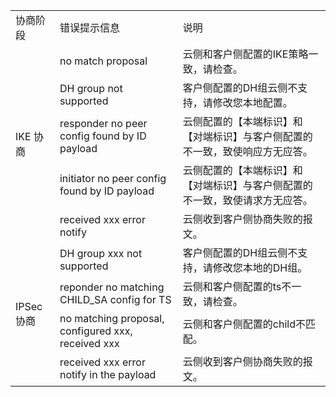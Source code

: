 <table>
<tr>
<td class="confluenceTd">协商阶段</td>
<td class="confluenceTd">错误提示信息</td>
<td class="confluenceTd">说明</td>
</tr>
<tr>
<td rowspan="5" >IKE 协商</td>
<td colspan="1" >no match proposal</td>
<td >云侧和客户侧配置的IKE策略一致，请检查。</td>
</tr>
<tr>
<td>DH group not supported</td>
<td>客户侧配置的DH组云侧不支持，请修改您本地配置。</td>
</tr>
<tr>
<td colspan="1" >responder no peer config found by ID payload</td>
<td>云侧配置的【本端标识】和【对端标识】与客户侧配置的不一致，致使响应方无应答。</td>
</tr>
<tr>
<td colspan="1" >initiator no peer config found by ID payload</td>
<td>云侧配置的【本端标识】和【对端标识】与客户侧配置的不一致，致使请求方无应答。</td>
</tr>
<tr>
<td>received xxx error notify</td>
<td>云侧收到客户侧协商失败的报文。</td>
</tr>
<tr>
<td colspan="1" rowspan="4">IPSec 协商</td>
<td colspan="1" >DH group xxx not supported</td>
<td >客户侧配置的DH组云侧不支持，请修改您本地的DH组。</td>
</tr>
<tr>
<td colspan="1" >reponder no matching CHILD_SA config for TS</td>
<td>云侧和客户侧配置的ts不一致，请检查。</td>
</tr>
<tr>
<td colspan="1" >no matching proposal, configured xxx, received xxx</td>
<td>云侧和客户侧配置的child不匹配。</td>
</tr>
<tr>
<td class="confluenceTd">received xxx error notify in the payload</td><td class="confluenceTd">云侧收到客户侧协商失败的报文。</td>
</tr>
</table>
